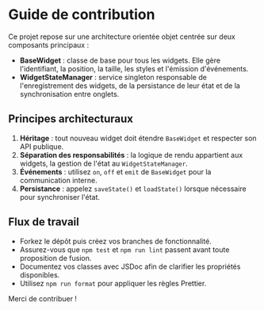 # Guide de contribution

Ce projet repose sur une architecture orientée objet centrée sur deux composants principaux :

- **BaseWidget** : classe de base pour tous les widgets. Elle gère l'identifiant, la position, la taille, les styles et l'émission d'événements.
- **WidgetStateManager** : service singleton responsable de l'enregistrement des widgets, de la persistance de leur état et de la synchronisation entre onglets.

## Principes architecturaux

1. **Héritage** : tout nouveau widget doit étendre `BaseWidget` et respecter son API publique.
2. **Séparation des responsabilités** : la logique de rendu appartient aux widgets, la gestion de l'état au `WidgetStateManager`.
3. **Événements** : utilisez `on`, `off` et `emit` de `BaseWidget` pour la communication interne.
4. **Persistance** : appelez `saveState()` et `loadState()` lorsque nécessaire pour synchroniser l'état.

## Flux de travail

- Forkez le dépôt puis créez vos branches de fonctionnalité.
- Assurez-vous que `npm test` et `npm run lint` passent avant toute proposition de fusion.
- Documentez vos classes avec JSDoc afin de clarifier les propriétés disponibles.
- Utilisez `npm run format` pour appliquer les règles Prettier.

Merci de contribuer !
